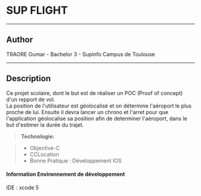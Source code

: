 SUP FLIGHT
===================
----------

Author
-------------

TRAORE Oumar - Bachelor 3 - Supinfo Campus de Toulouse  

----------

Description
-------------

Ce projet scolaire, dont le but est de réaliser un POC (Proof of concept) d'un repport de vol.  
La position de l'utilisateur est géolocalisé et on détermine l'aéroport le plus proche de lui. Ensuite il devra lancer un chrono et l'arret pour que l'application géolocalise sa position afin de determiner l'aéroport, dans le but d'estimer la durée du trajet.

> **Technologie:**

> - Objective-C
> - CCLocation
> - Bonne Pratique : Développement IOS


#### Information Environnement de développement 

IDE : xcode 5
